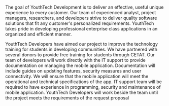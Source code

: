 ####
The goal of YouthTech Development is to deliver an effective, useful unique experience to every customer. Our team of experienced analyst, project managers, researchers, and developers strive to deliver quality software solutions that fit any customer's personalized requirements. YouthTech takes pride in developing professional enterprise class applications in an organized and efficient manner.

YouthTech Developers have aimed our project to improve the technology training for students in developing communities. We have partnered with several donors to provide free training for students through CETAT. Our team of developers will work directly with the IT support to provide documentation on managing the mobile application. Documentation will include guides on updsting features, security measures and user connectivity. We will ensure that the mobile application will meet the operational and technical specifications of the app. IT support team will be required to have experience in programming, security and maintenance of mobile application. YouthTech Developers will work beside the team until the project meets the requirements of the request proposal



